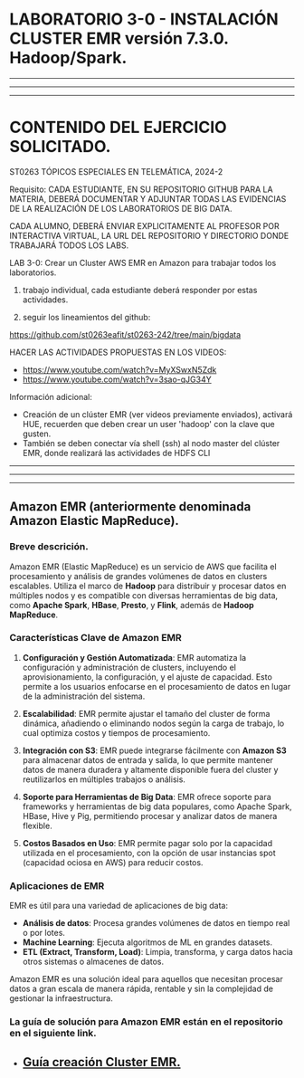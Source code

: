 # LABORATORIO 3-0 - INSTALACIÓN CLUSTER EMR versión 7.3.0. Hadoop/Spark.

---
---
---

# CONTENIDO DEL EJERCICIO SOLICITADO.

ST0263 TÓPICOS ESPECIALES EN TELEMÁTICA, 2024-2


Requisito: CADA ESTUDIANTE, EN SU REPOSITORIO GITHUB PARA LA MATERIA, 
DEBERÁ DOCUMENTAR Y ADJUNTAR TODAS LAS EVIDENCIAS DE LA REALIZACIÓN DE LOS LABORATORIOS DE BIG DATA.

CADA ALUMNO, DEBERÁ ENVIAR EXPLICITAMENTE AL PROFESOR POR INTERACTIVA VIRTUAL, LA URL DEL REPOSITORIO Y DIRECTORIO
DONDE TRABAJARÁ TODOS LOS LABS.

LAB 3-0: Crear un Cluster AWS EMR en Amazon para trabajar todos los laboratorios.

1. trabajo individual, cada estudiante deberá responder por estas actividades.

2. seguir los lineamientos del github:

https://github.com/st0263eafit/st0263-242/tree/main/bigdata

HACER LAS ACTIVIDADES PROPUESTAS EN LOS VIDEOS:

* https://www.youtube.com/watch?v=MyXSwxN5Zdk
* https://www.youtube.com/watch?v=3sao-qJG34Y

Información adicional:

* Creación de un clúster EMR (ver videos previamente enviados), activará HUE, recuerden que deben crear un user 'hadoop' con la clave que gusten.
* También se deben conectar vía shell (ssh) al nodo master del clúster EMR, donde realizará las actividades de HDFS CLI

---
---
---


## Amazon EMR (anteriormente denominada Amazon Elastic MapReduce).

### Breve descrición.

Amazon EMR (Elastic MapReduce) es un servicio de AWS que facilita el procesamiento y análisis de grandes volúmenes de datos en clusters escalables. Utiliza el marco de **Hadoop** para distribuir y procesar datos en múltiples nodos y es compatible con diversas herramientas de big data, como **Apache Spark**, **HBase**, **Presto**, y **Flink**, además de **Hadoop MapReduce**.

### Características Clave de Amazon EMR
1. **Configuración y Gestión Automatizada**: EMR automatiza la configuración y administración de clusters, incluyendo el aprovisionamiento, la configuración, y el ajuste de capacidad. Esto permite a los usuarios enfocarse en el procesamiento de datos en lugar de la administración del sistema.

2. **Escalabilidad**: EMR permite ajustar el tamaño del cluster de forma dinámica, añadiendo o eliminando nodos según la carga de trabajo, lo cual optimiza costos y tiempos de procesamiento.

3. **Integración con S3**: EMR puede integrarse fácilmente con **Amazon S3** para almacenar datos de entrada y salida, lo que permite mantener datos de manera duradera y altamente disponible fuera del cluster y reutilizarlos en múltiples trabajos o análisis.

4. **Soporte para Herramientas de Big Data**: EMR ofrece soporte para frameworks y herramientas de big data populares, como Apache Spark, HBase, Hive y Pig, permitiendo procesar y analizar datos de manera flexible.

5. **Costos Basados en Uso**: EMR permite pagar solo por la capacidad utilizada en el procesamiento, con la opción de usar instancias spot (capacidad ociosa en AWS) para reducir costos.

### Aplicaciones de EMR
EMR es útil para una variedad de aplicaciones de big data:
- **Análisis de datos**: Procesa grandes volúmenes de datos en tiempo real o por lotes.
- **Machine Learning**: Ejecuta algoritmos de ML en grandes datasets.
- **ETL (Extract, Transform, Load)**: Limpia, transforma, y carga datos hacia otros sistemas o almacenes de datos.
  
Amazon EMR es una solución ideal para aquellos que necesitan procesar datos a gran escala de manera rápida, rentable y sin la complejidad de gestionar la infraestructura.

### La guía de solución para Amazon EMR están en el repositorio en el siguiente link.

- ## [Guía creación Cluster EMR.](guia-creación-cluster-emr.md)
